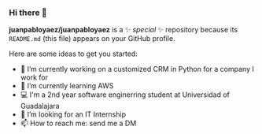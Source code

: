 ### Hi there 👋

**juanpabloyaez/juanpabloyaez** is a ✨ _special_ ✨ repository because its `README.md` (this file) appears on your GitHub profile.

Here are some ideas to get you started:

- 🔭 I’m currently working on a customized CRM in Python for a company I work for
- 🌱 I’m currently learning AWS
- 💻 I'm a 2nd year software enginerring student at Universidad of Guadalajara
- 👯 I’m looking for an IT Internship
- 📫 How to reach me: send me a DM
  
